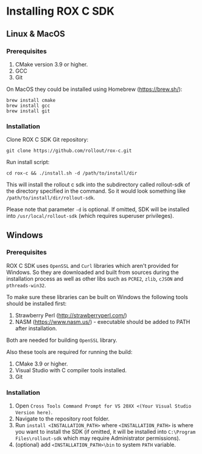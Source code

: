 ﻿# Installing ROX C SDK

## Linux & MacOS

### Prerequisites

1. CMake version 3.9 or higher.
2. GCC
3. Git

On MacOS they could be installed using Homebrew (https://brew.sh/):

```
brew install cmake
brew install gcc
brew install git
```

### Installation

Clone ROX C SDK Git repository:

```
git clone https://github.com/rollout/rox-c.git
```

Run install script:

```
cd rox-c && ./install.sh -d /path/to/install/dir
```

This will install the rollout c sdk into the subdirectory called rollout-sdk of the 
directory specified in the command. So it would look something 
like `/path/to/install/dir/rollout-sdk`.

Please note that parameter `-d` is optional. If omitted, SDK will be installed 
into `/usr/local/rollout-sdk` (which requires superuser privileges). 

## Windows 

### Prerequisites

ROX C SDK uses `OpenSSL` and `Curl` libraries which aren't provided for Windows. 
So they are downloaded and built from sources during the installation process as well as
other libs such as `PCRE2`, `zlib`, `cJSON` and `pthreads-win32`.    

To make sure these libraries can be built on Windows the following tools should be 
installed first:

1. Strawberry Perl (http://strawberryperl.com/)
2. NASM (https://www.nasm.us/) - executable should be added to PATH after installation. 

Both are needed for building `OpenSSL` library.

Also these tools are required for running the build:

1. CMake 3.9 or higher.
2. Visual Studio with C compiler tools installed.
3. Git

### Installation
 
1. Open `Cross Tools Command Prompt for VS 20XX <(Your Visual Studio Version here)`.
2. Navigate to the repository root folder.
3. Run `install <INSTALLATION_PATH>` where `<INSTALLATION_PATH>` is where you want to install the SDK 
(if omitted, it will be installed into `C:\Program Files\rollout-sdk` which may require Administrator permissions).
4. (optional) add `<INSTALLATION_PATH>\bin` to system `PATH` variable.
